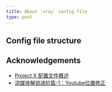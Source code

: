 ```yaml
---
title: About `xray` config file
type: post
---
```


## Config file structure

## Acknowledgements
- [Project X 配置文件概述](https://xtls.github.io/config/)
- [流媒体解锁进阶篇-1：Youtube位置修正](https://cutenico.best/posts/blogs/cloudflare-warp-fixed-youtube-location/)

